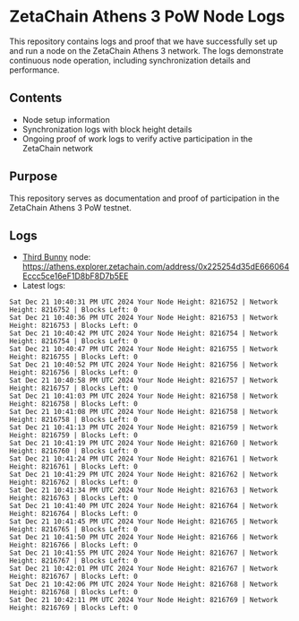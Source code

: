 # ZetaChain Athens 3 PoW Node Logs
This repository contains logs and proof that we have successfully set up and run a node on the ZetaChain Athens 3 network. The logs demonstrate continuous node operation, including synchronization details and performance.

## Contents
- Node setup information
- Synchronization logs with block height details
- Ongoing proof of work logs to verify active participation in the ZetaChain network

## Purpose
This repository serves as documentation and proof of participation in the ZetaChain Athens 3 PoW testnet.

## Logs

- [Third Bunny](https://thirdbunny.xyz/) node: https://athens.explorer.zetachain.com/address/0x225254d35dE666064Eccc5ce16eF1D8bF8D7b5EE
- Latest logs:
```
Sat Dec 21 10:40:31 PM UTC 2024 Your Node Height: 8216752 | Network Height: 8216752 | Blocks Left: 0
Sat Dec 21 10:40:36 PM UTC 2024 Your Node Height: 8216753 | Network Height: 8216753 | Blocks Left: 0
Sat Dec 21 10:40:42 PM UTC 2024 Your Node Height: 8216754 | Network Height: 8216754 | Blocks Left: 0
Sat Dec 21 10:40:47 PM UTC 2024 Your Node Height: 8216755 | Network Height: 8216755 | Blocks Left: 0
Sat Dec 21 10:40:52 PM UTC 2024 Your Node Height: 8216756 | Network Height: 8216756 | Blocks Left: 0
Sat Dec 21 10:40:58 PM UTC 2024 Your Node Height: 8216757 | Network Height: 8216757 | Blocks Left: 0
Sat Dec 21 10:41:03 PM UTC 2024 Your Node Height: 8216758 | Network Height: 8216758 | Blocks Left: 0
Sat Dec 21 10:41:08 PM UTC 2024 Your Node Height: 8216758 | Network Height: 8216758 | Blocks Left: 0
Sat Dec 21 10:41:13 PM UTC 2024 Your Node Height: 8216759 | Network Height: 8216759 | Blocks Left: 0
Sat Dec 21 10:41:19 PM UTC 2024 Your Node Height: 8216760 | Network Height: 8216760 | Blocks Left: 0
Sat Dec 21 10:41:24 PM UTC 2024 Your Node Height: 8216761 | Network Height: 8216761 | Blocks Left: 0
Sat Dec 21 10:41:29 PM UTC 2024 Your Node Height: 8216762 | Network Height: 8216762 | Blocks Left: 0
Sat Dec 21 10:41:34 PM UTC 2024 Your Node Height: 8216763 | Network Height: 8216763 | Blocks Left: 0
Sat Dec 21 10:41:40 PM UTC 2024 Your Node Height: 8216764 | Network Height: 8216764 | Blocks Left: 0
Sat Dec 21 10:41:45 PM UTC 2024 Your Node Height: 8216765 | Network Height: 8216765 | Blocks Left: 0
Sat Dec 21 10:41:50 PM UTC 2024 Your Node Height: 8216766 | Network Height: 8216766 | Blocks Left: 0
Sat Dec 21 10:41:55 PM UTC 2024 Your Node Height: 8216767 | Network Height: 8216767 | Blocks Left: 0
Sat Dec 21 10:42:01 PM UTC 2024 Your Node Height: 8216767 | Network Height: 8216767 | Blocks Left: 0
Sat Dec 21 10:42:06 PM UTC 2024 Your Node Height: 8216768 | Network Height: 8216768 | Blocks Left: 0
Sat Dec 21 10:42:11 PM UTC 2024 Your Node Height: 8216769 | Network Height: 8216769 | Blocks Left: 0
```
